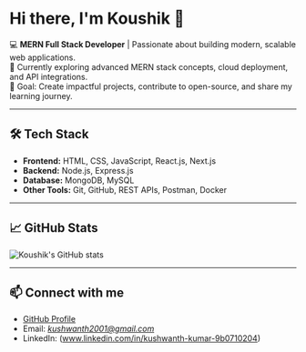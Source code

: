# Hi there, I'm Koushik 👋

💻 **MERN Full Stack Developer** | Passionate about building modern, scalable web applications.  
🌱 Currently exploring advanced MERN stack concepts, cloud deployment, and API integrations.  
🚀 Goal: Create impactful projects, contribute to open-source, and share my learning journey.  

---

## 🛠 Tech Stack
- **Frontend:** HTML, CSS, JavaScript, React.js, Next.js  
- **Backend:** Node.js, Express.js  
- **Database:** MongoDB, MySQL  
- **Other Tools:** Git, GitHub, REST APIs, Postman, Docker  

---

## 📈 GitHub Stats
![Koushik's GitHub stats](https://github-readme-stats.vercel.app/api?username=koushikkumar73&show_icons=true&theme=radical)

---

## 📫 Connect with me
- [GitHub Profile](https://github.com/koushikkumar73)
- Email: *kushwanth2001@gmail.com*
- LinkedIn: (www.linkedin.com/in/kushwanth-kumar-9b0710204)
